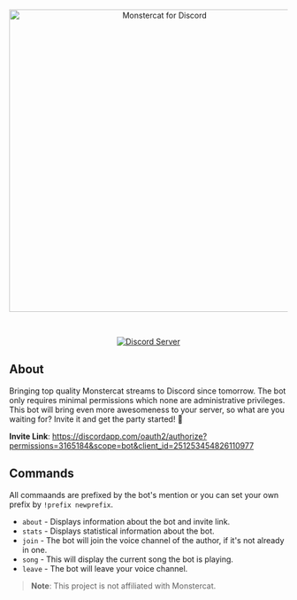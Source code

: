 <div align="center">
	<br />
	<p>
		<a href="https://github.com/appellation/monstercat"><img src="http://i.imgur.com/590pexo.png" width="546" alt="Monstercat for Discord"></a>
	</p>
	<br />
	<p>
		<a href="https://discord.gg/DPuaDvP"><img src="https://discordapp.com/api/guilds/251245211416657931/embed.png" alt="Discord Server"></a>
	</p>
</div>

## About
Bringing top quality Monstercat streams to Discord since tomorrow. The bot only requires minimal permissions which none are administrative privileges. This bot will bring even more awesomeness to your server, so what are you waiting for? Invite it and get the party started! :tada:

**Invite Link**: https://discordapp.com/oauth2/authorize?permissions=3165184&scope=bot&client_id=251253454826110977

## Commands
All commaands are prefixed by the bot's mention or you can set your own prefix by `!prefix newprefix`.
- `about` - Displays information about the bot and invite link.
- `stats` - Displays statistical information about the bot.
- `join` - The bot will join the voice channel of the author, if it's not already in one.
- `song` - This will display the current song the bot is playing.
- `leave` - The bot will leave your voice channel.

> **Note**: This project is not affiliated with Monstercat.
